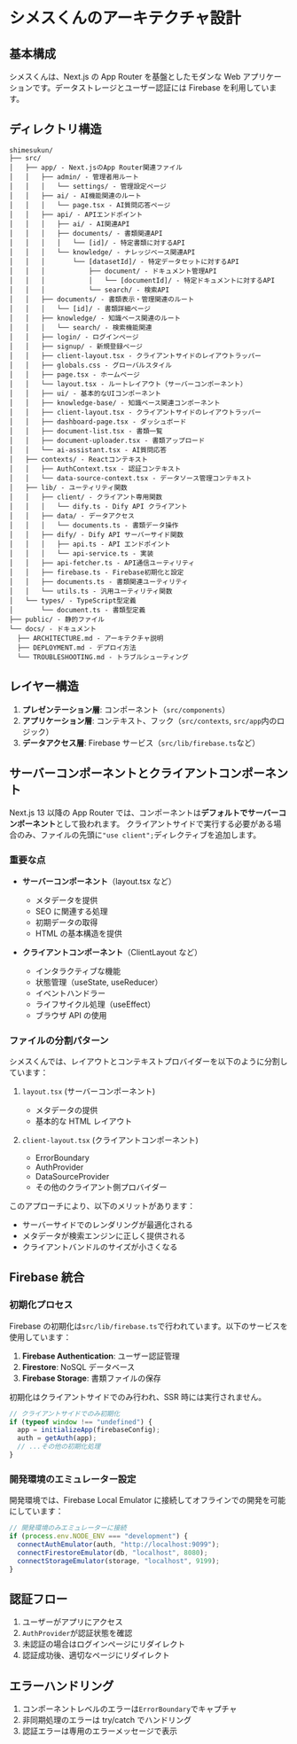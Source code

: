 # シメスくんのアーキテクチャ設計

## 基本構成

シメスくんは、Next.js の App Router を基盤としたモダンな Web アプリケーションです。データストレージとユーザー認証には Firebase を利用しています。

## ディレクトリ構造

```
shimesukun/
├── src/
│   ├── app/ - Next.jsのApp Router関連ファイル
│   │   ├── admin/ - 管理者用ルート
│   │   │   └── settings/ - 管理設定ページ
│   │   ├── ai/ - AI機能関連のルート
│   │   │   └── page.tsx - AI質問応答ページ
│   │   ├── api/ - APIエンドポイント
│   │   │   ├── ai/ - AI関連API
│   │   │   ├── documents/ - 書類関連API
│   │   │   │   └── [id]/ - 特定書類に対するAPI
│   │   │   └── knowledge/ - ナレッジベース関連API
│   │   │       └── [datasetId]/ - 特定データセットに対するAPI
│   │   │           ├── document/ - ドキュメント管理API
│   │   │           │   └── [documentId]/ - 特定ドキュメントに対するAPI
│   │   │           └── search/ - 検索API
│   │   ├── documents/ - 書類表示・管理関連のルート
│   │   │   └── [id]/ - 書類詳細ページ
│   │   ├── knowledge/ - 知識ベース関連のルート
│   │   │   └── search/ - 検索機能関連
│   │   ├── login/ - ログインページ
│   │   ├── signup/ - 新規登録ページ
│   │   ├── client-layout.tsx - クライアントサイドのレイアウトラッパー
│   │   ├── globals.css - グローバルスタイル
│   │   ├── page.tsx - ホームページ
│   │   └── layout.tsx - ルートレイアウト（サーバーコンポーネント）
│   │   ├── ui/ - 基本的なUIコンポーネント
│   │   ├── knowledge-base/ - 知識ベース関連コンポーネント
│   │   ├── client-layout.tsx - クライアントサイドのレイアウトラッパー
│   │   ├── dashboard-page.tsx - ダッシュボード
│   │   ├── document-list.tsx - 書類一覧
│   │   ├── document-uploader.tsx - 書類アップロード
│   │   └── ai-assistant.tsx - AI質問応答
│   ├── contexts/ - Reactコンテキスト
│   │   ├── AuthContext.tsx - 認証コンテキスト
│   │   └── data-source-context.tsx - データソース管理コンテキスト
│   ├── lib/ - ユーティリティ関数
│   │   ├── client/ - クライアント専用関数
│   │   │   └── dify.ts - Dify API クライアント
│   │   ├── data/ - データアクセス
│   │   │   └── documents.ts - 書類データ操作
│   │   ├── dify/ - Dify API サーバーサイド関数
│   │   │   ├── api.ts - API エンドポイント
│   │   │   └── api-service.ts - 実装
│   │   ├── api-fetcher.ts - API通信ユーティリティ
│   │   ├── firebase.ts - Firebase初期化と設定
│   │   ├── documents.ts - 書類関連ユーティリティ
│   │   └── utils.ts - 汎用ユーティリティ関数
│   └── types/ - TypeScript型定義
│       └── document.ts - 書類型定義
├── public/ - 静的ファイル
└── docs/ - ドキュメント
  ├── ARCHITECTURE.md - アーキテクチャ説明
  ├── DEPLOYMENT.md - デプロイ方法
  └── TROUBLESHOOTING.md - トラブルシューティング
```

## レイヤー構造

1. **プレゼンテーション層**: コンポーネント（`src/components`）
2. **アプリケーション層**: コンテキスト、フック（`src/contexts`, `src/app`内のロジック）
3. **データアクセス層**: Firebase サービス（`src/lib/firebase.ts`など）

## サーバーコンポーネントとクライアントコンポーネント

Next.js 13 以降の App Router では、コンポーネントは**デフォルトでサーバーコンポーネント**として扱われます。
クライアントサイドで実行する必要がある場合のみ、ファイルの先頭に`"use client";`ディレクティブを追加します。

### 重要な点

- **サーバーコンポーネント**（layout.tsx など）

  - メタデータを提供
  - SEO に関連する処理
  - 初期データの取得
  - HTML の基本構造を提供

- **クライアントコンポーネント**（ClientLayout など）
  - インタラクティブな機能
  - 状態管理（useState, useReducer）
  - イベントハンドラー
  - ライフサイクル処理（useEffect）
  - ブラウザ API の使用

### ファイルの分割パターン

シメスくんでは、レイアウトとコンテキストプロバイダーを以下のように分割しています：

1. `layout.tsx` (サーバーコンポーネント)

   - メタデータの提供
   - 基本的な HTML レイアウト

2. `client-layout.tsx` (クライアントコンポーネント)
   - ErrorBoundary
   - AuthProvider
   - DataSourceProvider
   - その他のクライアント側プロバイダー

このアプローチにより、以下のメリットがあります：

- サーバーサイドでのレンダリングが最適化される
- メタデータが検索エンジンに正しく提供される
- クライアントバンドルのサイズが小さくなる

## Firebase 統合

### 初期化プロセス

Firebase の初期化は`src/lib/firebase.ts`で行われています。以下のサービスを使用しています：

1. **Firebase Authentication**: ユーザー認証管理
2. **Firestore**: NoSQL データベース
3. **Firebase Storage**: 書類ファイルの保存

初期化はクライアントサイドでのみ行われ、SSR 時には実行されません。

```javascript
// クライアントサイドでのみ初期化
if (typeof window !== "undefined") {
  app = initializeApp(firebaseConfig);
  auth = getAuth(app);
  // ...その他の初期化処理
}
```

### 開発環境のエミュレーター設定

開発環境では、Firebase Local Emulator に接続してオフラインでの開発を可能にしています：

```javascript
// 開発環境のみエミュレーターに接続
if (process.env.NODE_ENV === "development") {
  connectAuthEmulator(auth, "http://localhost:9099");
  connectFirestoreEmulator(db, "localhost", 8080);
  connectStorageEmulator(storage, "localhost", 9199);
}
```

## 認証フロー

1. ユーザーがアプリにアクセス
2. `AuthProvider`が認証状態を確認
3. 未認証の場合はログインページにリダイレクト
4. 認証成功後、適切なページにリダイレクト

## エラーハンドリング

1. コンポーネントレベルのエラーは`ErrorBoundary`でキャプチャ
2. 非同期処理のエラーは try/catch でハンドリング
3. 認証エラーは専用のエラーメッセージで表示
